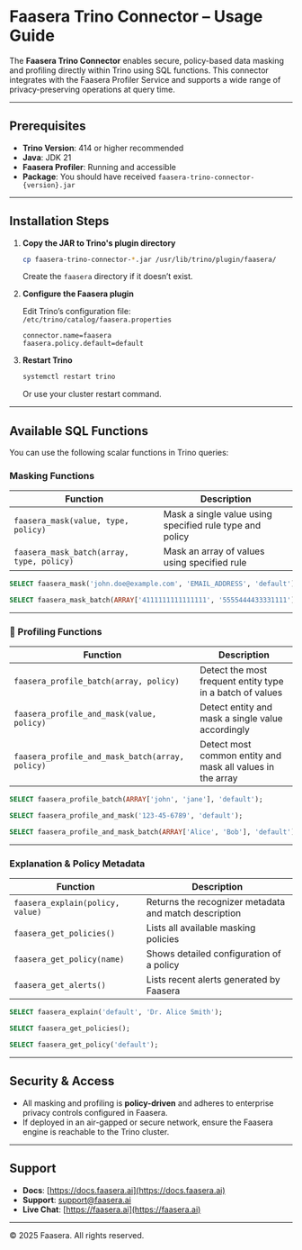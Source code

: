 
# Faasera Trino Connector – Usage Guide

The **Faasera Trino Connector** enables secure, policy-based data masking and profiling directly within Trino using SQL functions. This connector integrates with the Faasera Profiler Service and supports a wide range of privacy-preserving operations at query time.

---

## Prerequisites

- **Trino Version**: 414 or higher recommended  
- **Java**: JDK 21  
- **Faasera Profiler**: Running and accessible
- **Package**: You should have received `faasera-trino-connector-{version}.jar`

---

## Installation Steps

1. **Copy the JAR to Trino's plugin directory**

   ```bash
   cp faasera-trino-connector-*.jar /usr/lib/trino/plugin/faasera/
   ```

   Create the `faasera` directory if it doesn’t exist.

2. **Configure the Faasera plugin**

   Edit Trino’s configuration file:  
   `/etc/trino/catalog/faasera.properties`

   ```properties
   connector.name=faasera
   faasera.policy.default=default
   ```

3. **Restart Trino**

   ```bash
   systemctl restart trino
   ```

   Or use your cluster restart command.

---

## Available SQL Functions

You can use the following scalar functions in Trino queries:

### Masking Functions

| Function                 | Description                                           |
|--------------------------|-------------------------------------------------------|
| `faasera_mask(value, type, policy)`      | Mask a single value using specified rule type and policy |
| `faasera_mask_batch(array, type, policy)`| Mask an array of values using specified rule             |

```sql
SELECT faasera_mask('john.doe@example.com', 'EMAIL_ADDRESS', 'default');
```

```sql
SELECT faasera_mask_batch(ARRAY['4111111111111111', '5555444433331111'], 'CREDITCARD_NUMBER', 'default');
```

---

### 🔎 Profiling Functions

| Function                            | Description                                                 |
|-------------------------------------|-------------------------------------------------------------|
| `faasera_profile_batch(array, policy)`         | Detect the most frequent entity type in a batch of values   |
| `faasera_profile_and_mask(value, policy)`      | Detect entity and mask a single value accordingly           |
| `faasera_profile_and_mask_batch(array, policy)`| Detect most common entity and mask all values in the array  |

```sql
SELECT faasera_profile_batch(ARRAY['john', 'jane'], 'default');
```

```sql
SELECT faasera_profile_and_mask('123-45-6789', 'default');
```

```sql
SELECT faasera_profile_and_mask_batch(ARRAY['Alice', 'Bob'], 'default');
```

---

### Explanation & Policy Metadata

| Function             | Description                                   |
|----------------------|-----------------------------------------------|
| `faasera_explain(policy, value)` | Returns the recognizer metadata and match description |
| `faasera_get_policies()`         | Lists all available masking policies             |
| `faasera_get_policy(name)`      | Shows detailed configuration of a policy         |
| `faasera_get_alerts()`          | Lists recent alerts generated by Faasera         |

```sql
SELECT faasera_explain('default', 'Dr. Alice Smith');
```

```sql
SELECT faasera_get_policies();
```

```sql
SELECT faasera_get_policy('default');
```

---

## Security & Access

- All masking and profiling is **policy-driven** and adheres to enterprise privacy controls configured in Faasera.
- If deployed in an air-gapped or secure network, ensure the Faasera engine is reachable to the Trino cluster.

---

## Support

- **Docs**: [https://docs.faasera.ai](https://docs.faasera.ai)
- **Support**: [support@faasera.ai](mailto:support@faasera.ai)
- **Live Chat**: [https://faasera.ai](https://faasera.ai)

---

© 2025 Faasera. All rights reserved.
